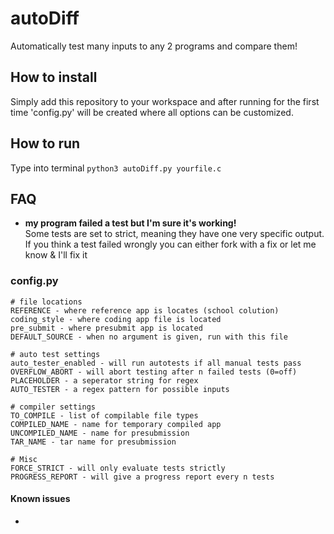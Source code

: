 # autoDiff
Automatically test many inputs to any 2 programs and compare them!

## How to install
Simply add this repository to your workspace and after running for the first time 'config.py' will be created where all options can be customized.

## How to run
Type into terminal `python3 autoDiff.py yourfile.c`

## FAQ
- **my program failed a test but I'm sure it's working!**<br>Some tests are set to strict, meaning they have one very specific output. If you think a test failed wrongly you can either fork with a fix or let me know & I'll fix it

### config.py
```
# file locations
REFERENCE - where reference app is locates (school colution)
coding_style - where coding app file is located
pre_submit - where presubmit app is located
DEFAULT_SOURCE - when no argument is given, run with this file

# auto test settings
auto_tester_enabled - will run autotests if all manual tests pass
OVERFLOW_ABORT - will abort testing after n failed tests (0=off)
PLACEHOLDER - a seperator string for regex
AUTO_TESTER - a regex pattern for possible inputs

# compiler settings
TO_COMPILE - list of compilable file types
COMPILED_NAME - name for temporary compiled app
UNCOMPILED_NAME - name for presubmission
TAR_NAME - tar name for presubmission

# Misc
FORCE_STRICT - will only evaluate tests strictly
PROGRESS_REPORT - will give a progress report every n tests
```
#### Known issues
- 
